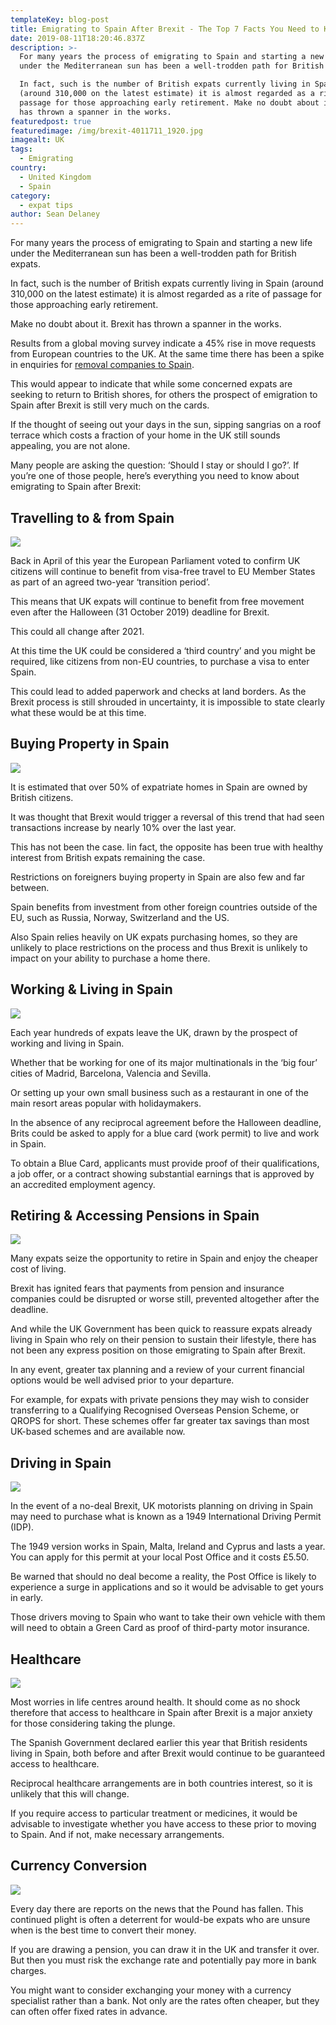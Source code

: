 ```yaml
---
templateKey: blog-post
title: Emigrating to Spain After Brexit - The Top 7 Facts You Need to Know
date: 2019-08-11T18:20:46.837Z
description: >-
  For many years the process of emigrating to Spain and starting a new life
  under the Mediterranean sun has been a well-trodden path for British expats.

  In fact, such is the number of British expats currently living in Spain
  (around 310,000 on the latest estimate) it is almost regarded as a rite of
  passage for those approaching early retirement. Make no doubt about it. Brexit
  has thrown a spanner in the works.
featuredpost: true
featuredimage: /img/brexit-4011711_1920.jpg
imagealt: UK
tags:
  - Emigrating
country:
  - United Kingdom
  - Spain
category:
  - expat tips
author: Sean Delaney
---
```

For many years the process of emigrating to Spain and starting a new life under the Mediterranean sun has been a well-trodden path for British expats.

In fact, such is the number of British expats currently living in Spain (around 310,000 on the latest estimate) it is almost regarded as a rite of passage for those approaching early retirement.

Make no doubt about it. Brexit has thrown a spanner in the works.

Results from a global moving survey indicate a 45% rise in move requests from European countries to the UK.  At the same time there has been a spike in enquiries for [removal companies to Spain](https://www.whiteandcompany.co.uk/removals-to-spain/).

This would appear to indicate that while some concerned expats are seeking to return to British shores, for others the prospect of emigration to Spain after Brexit is still very much on the cards.

If the thought of seeing out your days in the sun, sipping sangrias on a roof terrace which costs a fraction of your home in the UK still sounds appealing, you are not alone.

Many people are asking the question: ‘Should I stay or should I go?’. If you’re one of those people, here’s everything you need to know about emigrating to Spain after Brexit:

## Travelling to & from Spain

![](/img/aircraft-airplane-airport-730778.jpg)

Back in April of this year the European Parliament voted to confirm UK citizens will continue to benefit from visa-free travel to EU Member States as part of an agreed two-year ‘transition period’.

This means that UK expats will continue to benefit from free movement even after the Halloween (31 October 2019) deadline for Brexit.

This could all change after 2021.

At this time the UK could be considered a ‘third country’ and you might be required, like citizens from non-EU countries, to purchase a visa to enter Spain.  

This could lead to added paperwork and checks at land borders. As the Brexit process is still shrouded in uncertainty, it is impossible to state clearly what these would be at this time.

## Buying Property in Spain

![](/img/tropical-2932034_1920.jpg)

It is estimated that over 50% of expatriate homes in Spain are owned by British citizens. 

It was thought that Brexit would trigger a reversal of this trend that had seen transactions increase by nearly 10% over the last year. 

This has not been the case. Iin fact, the opposite has been true with healthy interest from British expats remaining the case.

Restrictions on foreigners buying property in Spain are also few and far between.

Spain benefits from investment from other foreign countries outside of the EU, such as Russia, Norway, Switzerland and the US.

Also Spain relies heavily on UK expats purchasing homes, so they are unlikely to place restrictions on the process and thus Brexit is unlikely to impact on your ability to purchase a home there.

## Working & Living in Spain

![](/img/girl-4181395_1920.jpg)

Each year hundreds of expats leave the UK, drawn by the prospect of working and living in Spain. 

Whether that be working for one of its major multinationals in the ‘big four’ cities of Madrid, Barcelona, Valencia and Sevilla. 

Or setting up your own small business such as a restaurant in one of the main resort areas popular with holidaymakers.

In the absence of any reciprocal agreement before the Halloween deadline, Brits could be asked to apply for a blue card (work permit) to live and work in Spain.

To obtain a Blue Card, applicants must provide proof of their qualifications, a job offer, or a contract showing substantial earnings that is approved by an accredited employment agency.

## Retiring & Accessing Pensions in Spain

![](/img/holiday-1600340_1920.jpg)

Many expats seize the opportunity to retire in Spain and enjoy the cheaper cost of living.

Brexit has ignited fears that payments from pension and insurance companies could be disrupted or worse still, prevented altogether after the deadline.

And while the UK Government has been quick to reassure expats already living in Spain who rely on their pension to sustain their lifestyle, there has not been any express position on those emigrating to Spain after Brexit.

In any event, greater tax planning and a review of your current financial options would be well advised prior to your departure.

For example, for expats with private pensions they may wish to consider transferring to a Qualifying Recognised Overseas Pension Scheme, or QROPS for short. These schemes offer far greater tax savings than most UK-based schemes and are available now.

## Driving in Spain

![](/img/seat-leon-2634185_1920.jpg)

In the event of a no-deal Brexit, UK motorists planning on driving in Spain may need to purchase what is known as a 1949 International Driving Permit (IDP).

The 1949 version works in Spain, Malta, Ireland and Cyprus and lasts a year. You can apply for this permit at your local Post Office and it costs £5.50.

Be warned that should no deal become a reality, the Post Office is likely to experience a surge in applications and so it would be advisable to get yours in early.

Those drivers moving to Spain who want to take their own vehicle with them will need to obtain a Green Card as proof of third-party motor insurance. 

## Healthcare

![](/img/woman-3187087_1920.jpg)

Most worries in life centres around health. It should come as no shock therefore that access to healthcare in Spain after Brexit is a major anxiety for those considering taking the plunge.

The Spanish Government declared earlier this year that British residents living in Spain, both before and after Brexit would continue to be guaranteed access to healthcare.

Reciprocal healthcare arrangements are in both countries interest, so it is unlikely that this will change.

If you require access to particular treatment or medicines, it would be advisable to investigate whether you have access to these prior to moving to Spain. And if not, make necessary arrangements.

## Currency Conversion

![](/img/money-3481699_1920.jpg)

Every day there are reports on the news that the Pound has fallen. This continued plight is often a deterrent for would-be expats who are unsure when is the best time to convert their money.

If you are drawing a pension, you can draw it in the UK and transfer it over. But then you must risk the exchange rate and potentially pay more in bank charges.

You might want to consider exchanging your money with a currency specialist rather than a bank. Not only are the rates often cheaper, but they can often offer fixed rates in advance.
